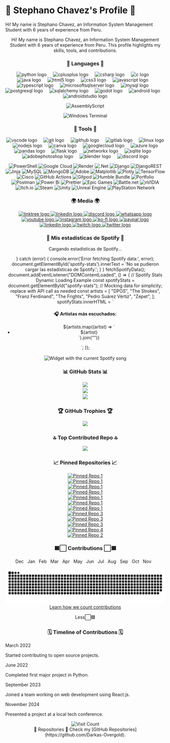 # 👋 Stephano Chavez's Profile 👋
Hi! My name is Stephano Chavez, an Information System Management Student with 6 years of experience from Peru.
<div align="center">
Hi! My name is Stephano Chavez, an Information System Management Student with 6 years of experience from Peru. This profile highlights my skills, tools, and contributions.
</div>
<h3 align="center">💬 Languages 💬</h3>
    <div align="center">
        <img src="https://cdn.jsdelivr.net/gh/devicons/devicon/icons/python/python-original.svg" height="30" alt="python logo" />
        <img width="12" />
        <img src="https://cdn.jsdelivr.net/gh/devicons/devicon/icons/cplusplus/cplusplus-original.svg" height="30" alt="cplusplus logo" />
        <img width="12" />
        <img src="https://cdn.jsdelivr.net/gh/devicons/devicon/icons/csharp/csharp-original.svg" height="30" alt="csharp logo" />
        <img width="12" />
        <img src="https://cdn.jsdelivr.net/gh/devicons/devicon/icons/c/c-original.svg" height="30" alt="c logo" />
        <img width="12" />
        <img src="https://cdn.jsdelivr.net/gh/devicons/devicon/icons/java/java-original.svg" height="30" alt="java logo" />
        <img width="12" />
        <img src="https://cdn.jsdelivr.net/gh/devicons/devicon/icons/html5/html5-original.svg" height="30" alt="html5 logo" />
        <img width="12" />
        <img src="https://cdn.jsdelivr.net/gh/devicons/devicon/icons/css3/css3-original.svg" height="30" alt="css3 logo" />
        <img width="12" />
        <img src="https://cdn.jsdelivr.net/gh/devicons/devicon/icons/javascript/javascript-original.svg" height="30" alt="javascript logo" />
        <img width="12" />
        <img src="https://cdn.jsdelivr.net/gh/devicons/devicon/icons/typescript/typescript-original.svg" height="30" alt="typescript logo" />
        <img width="12" />
        <img src="https://cdn.jsdelivr.net/gh/devicons/devicon/icons/microsoftsqlserver/microsoftsqlserver-plain.svg" height="30" alt="microsoftsqlserver logo" />
        <img width="12" />
        <img src="https://cdn.jsdelivr.net/gh/devicons/devicon/icons/mysql/mysql-original.svg" height="30" alt="mysql logo" />
        <img width="12" />
        <img src="https://cdn.jsdelivr.net/gh/devicons/devicon/icons/postgresql/postgresql-original.svg" height="30" alt="postgresql logo" />
        <img width="12" />
        <img src="https://cdn.jsdelivr.net/gh/devicons/devicon/icons/sqlalchemy/sqlalchemy-original.svg" height="30" alt="sqlalchemy logo" />
        <img width="12" />
        <img src="https://cdn.jsdelivr.net/gh/devicons/devicon/icons/godot/godot-original.svg" height="30" alt="godot logo" />
        <img width="12" />
        <img src="https://cdn.jsdelivr.net/gh/devicons/devicon/icons/android/android-original.svg" height="30" alt="android logo" />
        <img width="12" />
        <img src="https://cdn.jsdelivr.net/gh/devicons/devicon/icons/androidstudio/androidstudio-original.svg" height="30" alt="androidstudio logo" />
    </div>
    <div class="center" align="center">
        
![AssemblyScript](https://img.shields.io/badge/assembly%20script-%23000000.svg?style=for-the-badge&logo=assemblyscript&logoColor=white)
        
![Windows Terminal](https://img.shields.io/badge/Windows%20Terminal-%234D4D4D.svg?style=for-the-badge&logo=windows-terminal&logoColor=white)
    
 </div>
    <h3 align="center">🔧 Tools 🔧</h3>
    <div align="center">
        <img src="https://cdn.jsdelivr.net/gh/devicons/devicon/icons/vscode/vscode-original.svg" height="40" alt="vscode logo" />
        <img width="12" />
        <img src="https://cdn.jsdelivr.net/gh/devicons/devicon/icons/git/git-original.svg" height="40" alt="git logo" />
        <img width="12" />
        <img src="https://cdn.jsdelivr.net/gh/devicons/devicon/icons/github/github-original.svg" height="40" alt="github logo" />
        <img width="12" />
        <img src="https://cdn.jsdelivr.net/gh/devicons/devicon/icons/gitlab/gitlab-original.svg" height="40" alt="gitlab logo" />
        <img width="12" />
        <img src="https://cdn.jsdelivr.net/gh/devicons/devicon/icons/linux/linux-original.svg" height="40" alt="linux logo" />
        <img width="12" />
        <img src="https://cdn.jsdelivr.net/gh/devicons/devicon/icons/nodejs/nodejs-original.svg" height="40" alt="nodejs logo" />
        <img width="12" />
        <img src="https://cdn.jsdelivr.net/gh/devicons/devicon/icons/canva/canva-original.svg" height="40" alt="canva logo" />
        <img width="12" />
        <img src="https://cdn.jsdelivr.net/gh/devicons/devicon/icons/googlecloud/googlecloud-original.svg" height="40" alt="googlecloud logo" />
        <img width="12" />
        <img src="https://cdn.jsdelivr.net/gh/devicons/devicon/icons/azure/azure-original.svg" height="40" alt="azure logo" />
        <img width="12" />
        <img src="https://cdn.jsdelivr.net/gh/devicons/devicon/icons/pandas/pandas-original.svg" height="40" alt="pandas logo" />
        <img width="12" />
        <img src="https://cdn.jsdelivr.net/gh/devicons/devicon/icons/flask/flask-original.svg" height="40" alt="flask logo" />
        <img width="12" />
        <img src="https://cdn.jsdelivr.net/gh/devicons/devicon/icons/networkx/networkx-original.svg" height="40" alt="networkx logo" />
        <img width="12" />
        <img src="https://cdn.jsdelivr.net/gh/devicons/devicon/icons/sqlite/sqlite-original.svg" height="40" alt="sqlite logo" />
        <img width="12" />
        <img src="https://cdn.simpleicons.org/adobephotoshop/31A8FF" height="40" alt="adobephotoshop logo" />
        <img width="12" />
        <img src="https://cdn.simpleicons.org/blender/F5792A" height="40" alt="blender logo" />
        <img width="12" />
        <img src="https://cdn.simpleicons.org/discord/5865F2" height="40" alt="discord logo" />
    </div>
    <div class="center" align="center">
        
![PowerShell](https://img.shields.io/badge/PowerShell-%235391FE.svg?style=for-the-badge&logo=powershell&logoColor=white)
![Google Cloud](https://img.shields.io/badge/GoogleCloud-%234285F4.svg?style=for-the-badge&logo=google-cloud&logoColor=white)
        ![Render](https://img.shields.io/badge/Render-%46E3B7.svg?style=for-the-badge&logo=render&logoColor=white)
        ![.Net](https://img.shields.io/badge/.NET-5C2D91?style=for-the-badge&logo=.net&logoColor=white)
        ![Django](https://img.shields.io/badge/django-%23092E20.svg?style=for-the-badge&logo=django&logoColor=white)
        ![DjangoREST](https://img.shields.io/badge/DJANGO-REST-ff1709?style=for-the-badge&logo=django&logoColor=white&color=ff1709&labelColor=gray)
        ![Jinja](https://img.shields.io/badge/jinja-white.svg?style=for-the-badge&logo=jinja&logoColor=black)
        ![MySQL](https://img.shields.io/badge/mysql-4479A1.svg?style=for-the-badge&logo=mysql&logoColor=white)
        ![MongoDB](https://img.shields.io/badge/MongoDB-%234ea94b.svg?style=for-the-badge&logo=mongodb&logoColor=white)
        ![Adobe](https://img.shields.io/badge/adobe-%23FF0000.svg?style=for-the-badge&logo=adobe&logoColor=white)
        ![Matplotlib](https://img.shields.io/badge/Matplotlib-%23ffffff.svg?style=for-the-badge&logo=Matplotlib&logoColor=black)
        ![Plotly](https://img.shields.io/badge/Plotly-%233F4F75.svg?style=for-the-badge&logo=plotly&logoColor=white)
        ![TensorFlow](https://img.shields.io/badge/TensorFlow-%23FF6F00.svg?style=for-the-badge&logo=TensorFlow&logoColor=white)
        ![Cisco](https://img.shields.io/badge/cisco-%23049fd9.svg?style=for-the-badge&logo=cisco&logoColor=black)
        ![GitHub Actions](https://img.shields.io/badge/github%20actions-%232671E5.svg?style=for-the-badge&logo=githubactions&logoColor=white)
        ![Gitpod](https://img.shields.io/badge/gitpod-f06611.svg?style=for-the-badge&logo=gitpod&logoColor=white)
        ![Humble Bundle](https://img.shields.io/badge/HumbleBundle-%23494F5C.svg?style=for-the-badge&logo=HumbleBundle&logoColor=white)
        ![Portfolio](https://img.shields.io/badge/Portfolio-%23000000.svg?style=for-the-badge&logo=firefox&logoColor=#FF7139)
        ![Postman](https://img.shields.io/badge/Postman-FF6C37?style=for-the-badge&logo=postman&logoColor=white)
        ![Power Bi](https://img.shields.io/badge/power_bi-F2C811?style=for-the-badge&logo=powerbi&logoColor=black)
        ![Prettier](https://img.shields.io/badge/prettier-%23F7B93E.svg?style=for-the-badge&logo=prettier&logoColor=black)
        ![Epic Games](https://img.shields.io/badge/epicgames-%23313131.svg?style=for-the-badge&logo=epicgames&logoColor=white)
        ![Battle.net](https://img.shields.io/badge/battle.net-%2300AEFF.svg?style=for-the-badge&logo=battle.net&logoColor=white)
        ![nVIDIA](https://img.shields.io/badge/nVIDIA-%2376B900.svg?style=for-the-badge&logo=nVIDIA&logoColor=white)
        ![Itch.io](https://img.shields.io/badge/Itch-%23FF0B34.svg?style=for-the-badge&logo=Itch.io&logoColor=white)
        ![Steam](https://img.shields.io/badge/steam-%23000000.svg?style=for-the-badge&logo=steam&logoColor=white)
        ![Unity](https://img.shields.io/badge/unity-%23000000.svg?style=for-the-badge&logo=unity&logoColor=white)
        ![Unreal Engine](https://img.shields.io/badge/unrealengine-%23313131.svg?style=for-the-badge&logo=unrealengine&logoColor=white)
        ![PlayStation Network](https://img.shields.io/badge/PSN-%230070D1.svg?style=for-the-badge&logo=Playstation&logoColor=white)
    </div>
    <h3 class="center" align="center"> 🌍 Media 🌍</h3>
    <div align="center">
        <a href="https://linktr.ee/darkas_overgold" target="_blank">
            <img src="https://img.shields.io/static/v1?message=Darkas%20Overgold&logo=linktree&label=About%20me&color=1de9b6&logoColor=white&labelColor=&style=for-the-badge" height="35" alt="linktree logo" />
        </a>
        <a href="https://www.linkedin.com/in/darkas/details/certifications/" target="_blank">
            <img src="https://img.shields.io/static/v1?message=Manuel%20Stephano%20Chavez%20Anton&logo=linkedin&label=Certificates%20at&color=0077B5&logoColor=white&labelColor=&style=for-the-badge" height="35" alt="linkedin logo" />
        </a>
        <a href="https://discord.com/users/1c07914389250b..." target="_blank">
            <img src="https://img.shields.io/static/v1?message=dev.darkas.me&logo=discord&label=&color=7289DA&logoColor=white&labelColor=&style=for-the-badge" height="35" alt="discord logo" />
        </a>
        <a href="https://wa.me/message/RK4A4OUXMDS7G1" target="_blank">
            <img src="https://img.shields.io/static/v1?message=910030901&logo=whatsapp&label=+51&color=25D366&logoColor=white&labelColor=&style=for-the-badge" height="35" alt="whatsapp logo" />
        </a>
        <a href="https://youtube.com/@darkas_goldenvox?si=cW8HlLnrTiDhjcZU" target="_blank">
            <img src="https://img.shields.io/static/v1?message=Stephano&logo=youtube&label=Software%20Engineering%20PhD%20Adventure&color=FF0000&logoColor=white&labelColor=&style=for-the-badge" height="35" alt="youtube logo" />
        </a>
        <a href="https://www.instagram.com/dev.darkas.me_vox_ch" target="_blank">
            <img src="https://img.shields.io/static/v1?message=dev.darkas.me_vox_ch&logo=instagram&label=&color=E4405F&logoColor=white&labelColor=&style=for-the-badge" height="35" alt="instagram logo" />
        </a>
        <a href="https://ko-fi.com/darkas_overgold" target="_blank">
            <img src="https://img.shields.io/static/v1?message=Buy%20me%20a%20girlfriend&logo=ko-fi&label=Comms%20open&color=F16061&logoColor=white&labelColor=&style=for-the-badge" height="35" alt="ko-fi logo" />
        </a>
        <a href="https://www.paypal.me/DarkasOvergold" target="_blank">
            <img src="https://img.shields.io/static/v1?message=Manuel%20Chavez%20Anton&logo=paypal&label=Tips&color=00457C&logoColor=white&labelColor=&style=for-the-badge" height="35" alt="paypal logo" />
        </a>
        <a href="https://darkas-overgold.itch.io/" target="_blank">
            <img src="https://img.shields.io/static/v1?message=Darkas&logo=itch.io&label=&color=0077B5&logoColor=white&labelColor=&style=for-the-badge" height="35" alt="linkedin logo" />
        </a>
        <a href="https://m.twitch.tv/darkas_overgold" target="_blank">
            <img src="https://img.shields.io/static/v1?message=Darkas_Overgold&logo=twitch&label=Streams%20at&color=9146FF&logoColor=white&labelColor=&style=for-the-badge" height="35" alt="twitch logo" />
        </a>
        <a href="https://x.com/Stephano113975" target="_blank">
            <img src="https://img.shields.io/static/v1?message=Twitter&logo=twitter&label=NSFW&color=1DA1F2&logoColor=white&labelColor=&style=for-the-badge" height="35" alt="twitter logo" />
        </a>
    </div>
    <div class="center" align="center">
    <h3 align="center">🎵 Mis estadísticas de Spotify 🎵</h3>
    <div id="spotify-stats">
    <p>Cargando estadísticas de Spotify...</p>
</div>
        } catch (error) {
            console.error('Error fetching Spotify data:', error);
            document.getElementById('spotify-stats').innerText =
                'No se pudieron cargar las estadísticas de Spotify.';
        }
    }
    fetchSpotifyData();
        document.addEventListener("DOMContentLoaded", () => {
            // Spotify Stats Dynamic Loading Example
            const spotifyStats = document.getElementById("spotify-stats");
            // Mocking data for simplicity; replace with API call as needed
            const artists = [
                "DPOS",
                "The Strokes",
                "Franz Ferdinand",
                "The Frights",
                "Pedro Suárez Vértiz",
                "Zepet",
            ];
            spotifyStats.innerHTML = `
            
<h4>🎧 Artistas más escuchados:</h4>
                <ul>
                    ${artists.map((artist) => `<li>${artist}</li>`).join("")}
                </ul>
            `;
        });
<div id="spotify-stats" class="center" align="center">
</div>
    <br>
        <img src="https://spotify-recently-played-readme.vercel.app/api?user=31sqjnud6eo52nwzyrr5o75wb63m&unique={true|1|on|yes}?theme=dark&scan=true&spin=true&rainbow=true" alt="Widget with the current Spotify song"/>
    </div>
<h3 class="center" align="center">📊 GitHub Stats 📊</h3>
<div class="center" align="center">
    
![](https://github-readme-stats.vercel.app/api?username=Darkas-Overgold&theme=dark&hide_border=false&include_all_commits=true&count_private=true)<br/>
![](https://github-readme-streak-stats.herokuapp.com/?user=Darkas-Overgold&theme=dark&hide_border=false)<br/>
![](https://github-readme-stats.vercel.app/api/top-langs/?username=Darkas-Overgold&theme=dark&hide_border=false&include_all_commits=true&count_private=true&layout=compact)
    </div>


<h3 class="center" align="center">🏆 GitHub Trophies 🏆</h3>
<div class="center" align="center">
    
![](https://github-profile-trophy.vercel.app/?username=Darkas-Overgold&theme=neon&no-frame=false&no-bg=false&margin-w=4)
    </div>

    
<h3 class="center" align="center">🔝 Top Contributed Repo 🔝</h3>
    <div class="center" align="center">
        
![](https://github-contributor-stats.vercel.app/api?username=Darkas-Overgold&limit=5&theme=nightowl&combine_all_yearly_contributions=true)
        
</div>
    
<h3 class="center" align="center">📈 Pinned Repositories 📈</h3>
    <div class="center" align="center">
        <a href="https://github.com/Darkas-Overgold/While_Coffee_True" target="_blank">
            <img src="https://github-readme-stats.vercel.app/api/pin/?username=Darkas-Overgold&repo=While_Coffee_True&theme=dark" alt="Pinned Repo 1" /><br/>
        </a>
        <a href="https://github.com/Darkas-Overgold/PUCP_2024-2_Alley_Radar" target="_blank">
            <img src="https://github-readme-stats.vercel.app/api/pin/?username=Darkas-Overgold&repo=PUCP_2024-2_Alley_Radar&theme=dark" alt="Pinned Repo 1" /><br/>
        </a>
        <a href="https://github.com/Imerakicraft/catalog" target="_blank">
            <img src="https://github-readme-stats.vercel.app/api/pin/?username=Imerakicraft&repo=catalog&theme=dark" alt="Pinned Repo 1" /><br/>
        </a>
        <a href="https://github.com/Darkas-Overgold/Zegel_2024-2_Megatronus-Store" target="_blank">
            <img src="https://github-readme-stats.vercel.app/api/pin/?username=Darkas-Overgold&repo=Zegel_2024-2_Megatronus-Store&theme=dark" alt="Pinned Repo 1" /><br/>
        </a>
        <a href="https://github.com/Darkas-Overgold/Zegel_2024-2_Poke-wiki" target="_blank">
            <img src="https://github-readme-stats.vercel.app/api/pin/?username=Darkas-Overgold&repo=Zegel_2024-2_Poke-wiki&theme=dark" alt="Pinned Repo 1" /><br/>
        </a>
        <a href="https://github.com/Darkas-Overgold/Zegel_2024-2_Damlest" target="_blank">
            <img src="https://github-readme-stats.vercel.app/api/pin/?username=Darkas-Overgold&repo=Zegel_2024-2_Damlest&theme=dark" alt="Pinned Repo 1" /><br/>
        </a>
        <a href="https://github.com/Darkas-Overgold/Zegel_2024-2_Web_Development" target="_blank">
            <img src="https://github-readme-stats.vercel.app/api/pin/?username=Darkas-Overgold&repo=Zegel_2024-2_Web_Development&theme=dark" alt="Pinned Repo 1" /><br/>
        </a>
        <a href="https://github.com/Darkas-Overgold/UPC_2023-1_Discrete_Mathematics" target="_blank">
            <img src="https://github-readme-stats.vercel.app/api/pin/?username=Darkas-Overgold&repo=UPC_2023-1_Discrete_Mathematics&theme=dark" alt="Pinned Repo 3" /><br/>
        </a>
        <a href="https://github.com/Darkas-Overgold/UPC_2023-1_Algorithms_Data_Structures_TP" target="_blank">
            <img src="https://github-readme-stats.vercel.app/api/pin/?username=Darkas-Overgold&repo=UPC_2023-1_Algorithms_Data_Structures_TP&theme=dark" alt="Pinned Repo 3" /><br/>
        </a>
        <a href="https://github.com/Darkas-Overgold/UPC_2023-1_Design_and_Software_Patterns" target="_blank">
            <img src="https://github-readme-stats.vercel.app/api/pin/?username=Darkas-Overgold&repo=UPC_2023-1_Design_and_Software_Patterns&theme=dark" alt="Pinned Repo 3" /><br/>
        </a>
        <a href="https://github.com/Darkas-Overgold/UPC_2022-2_Algorithms_TF" target="_blank">
            <img src="https://github-readme-stats.vercel.app/api/pin/?username=Darkas-Overgold&repo=UPC_2022-2_Algorithms_TF&theme=dark" alt="Pinned Repo 4" /><br/>
        </a>
        <a href="https://github.com/Darkas-Overgold/UPC_2022-1_Programming_I_TF" target="_blank">
            <img src="https://github-readme-stats.vercel.app/api/pin/?username=Darkas-Overgold&repo=UPC_2022-1_Programming_I_TF&theme=dark" alt="Pinned Repo 2" /><br/>
        </a>
    </div>
    <h3 align="center">🟩⬜ Contributions ⬜🟩</h3>
    <div align="center">
<p align="center">Dec&nbsp;&nbsp;&nbsp;Jan&nbsp;&nbsp;&nbsp;Feb&nbsp;&nbsp;&nbsp;Mar&nbsp;&nbsp;&nbsp;Apr&nbsp;&nbsp;&nbsp;May&nbsp;&nbsp;&nbsp;Jun&nbsp;&nbsp;&nbsp;Jul&nbsp;&nbsp;&nbsp;Aug&nbsp;&nbsp;&nbsp;Sep&nbsp;&nbsp;&nbsp;Oct&nbsp;&nbsp;&nbsp;Nov&nbsp;&nbsp;&nbsp;</p>
<img src="https://github.com/Platane/snk/raw/output/github-contribution-grid-snake.svg" alt="Gusano de Contribución" /><br>
<a align="left" 
   href="https://docs.github.com/es/account-and-profile/setting-up-and-managing-your-github-profile/managing-contribution-settings-on-your-profile/why-are-my-contributions-not-showing-up-on-my-profile" target="_blank" rel="noopener noreferrer"> Learn how we count contributions
</a>
<p align="rigth">Less⬜🟩</p>
</div>
    <h3 class="center" align="center">🗓️ Timeline of Contributions 🗓️</h3>
    <div class="timeline" align="left">
        <div class="timeline-event timeline-event-left">
            <div class="timeline-event-date">March 2022</div>
            <p>Started contributing to open source projects.</p>
        </div>
        <div class="timeline-event timeline-event-right">
            <div class="timeline-event-date">June 2022</div>
            <p>Completed first major project in Python.</p>
        </div>
        <div class="timeline-event timeline-event-left">
            <div class="timeline-event-date">September 2023</div>
            <p>Joined a team working on web development using React.js.</p>
        </div>
        <div class="timeline-event timeline-event-right">
            <div class="timeline-event-date">November 2024</div>
            <p>Presented a project at a local tech conference.</p>
        </div>
    </div>
        <div class="center" align="center">
        <a href="https://visitcount.itsvg.in/api?id=Darkas-Overgold&icon=2&color=6" target="_blank"></a>
        <img src="https://visitcount.itsvg.in/api?id=Darkas-Overgold&icon=2&color=6" alt="Visit Count"/><br/>
</body>
</html>
📂 Repositories 📂
Check my [GitHub Repositories](https://github.com/Darkas-Overgold).
